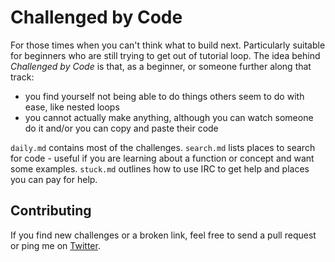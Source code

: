# Challenged by Code
For those times when you can't think what to build next. Particularly suitable
for beginners who are still trying to get out of tutorial loop. The idea behind
*Challenged by Code* is that, as a beginner, or someone further along that track:

- you find yourself not being able to do things others seem to do with ease, like
nested loops
- you cannot actually make anything, although you can watch someone do it and/or
you can copy and paste their code

`daily.md` contains most of the challenges. `search.md` lists places to search
for code - useful if you are learning about a function or concept and want some
examples. `stuck.md` outlines how to use IRC to get help and places you can pay
for help.

## Contributing
If you find new challenges or a broken link, feel free to send a pull request
or ping me on [Twitter](https://twitter.com/Macabhaird).
